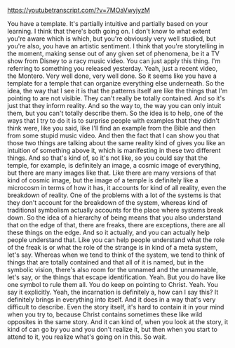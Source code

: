 https://youtubetranscript.com/?v=7MOaVwyjyzM

 You have a template. It's partially intuitive and partially based on your learning. I think that there's both going on. I don't know to what extent you're aware which is which, but you're obviously very well studied, but you're also, you have an artistic sentiment. I think that you're storytelling in the moment, making sense out of any given set of phenomena, be it a TV show from Disney to a racy music video. You can just apply this thing. I'm referring to something you released yesterday. Yeah, just a recent video, the Montero. Very well done, very well done. So it seems like you have a template for a temple that can organize everything else underneath. So the idea, the way that I see it is that the patterns itself are like the things that I'm pointing to are not visible. They can't really be totally contained. And so it's just that they inform reality. And so the way to, the way you can only intuit them, but you can't totally describe them. So the idea is to help, one of the ways that I try to do it is to surprise people with examples that they didn't think were, like you said, like I'll find an example from the Bible and then from some stupid music video. And then the fact that I can show you that those two things are talking about the same reality kind of gives you like an intuition of something above it, which is manifesting in these two different things. And so that's kind of, so it's not like, so you could say that the temple, for example, is definitely an image, a cosmic image of everything, but there are many images like that. Like there are many versions of that kind of cosmic image, but the image of a temple is definitely like a microcosm in terms of how it has, it accounts for kind of all reality, even the breakdown of reality. One of the problems with a lot of the systems is that they don't account for the breakdown of the system, whereas kind of traditional symbolism actually accounts for the place where systems break down. So the idea of a hierarchy of being means that you also understand that on the edge of that, there are freaks, there are exceptions, there are all these things on the edge. And so it actually, and you can actually help people understand that. Like you can help people understand what the role of the freak is or what the role of the strange is in kind of a meta system, let's say. Whereas when we tend to think of the system, we tend to think of things that are totally contained and that all of it is named, but in the symbolic vision, there's also room for the unnamed and the unnameable, let's say, or the things that escape identification. Yeah. But you do have like one symbol to rule them all. You do keep on pointing to Christ. Yeah. You say it explicitly. Yeah, the incarnation is definitely a, how can I say this? It definitely brings in everything into itself. And it does in a way that's very difficult to describe. Even the story itself, it's hard to contain it in your mind when you try to, because Christ contains sometimes these like wild opposites in the same story. And it can kind of, when you look at the story, it kind of can go by you and you don't realize it, but then when you start to attend to it, you realize what's going on in this. So wait.